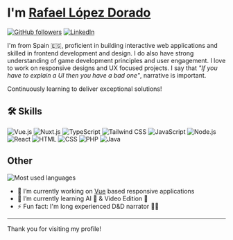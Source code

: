 <!-- **rldorado/rldorado** is a ✨ _special_ ✨ repository because its `README.md` (this file) appears on your GitHub profile. -->

# I'm [Rafael López Dorado](https://rldorado.github.io)

[![GitHub followers](https://img.shields.io/github/followers/rldorado?style=social)](https://github.com/rldorado)
[![LinkedIn](https://img.shields.io/badge/LinkedIn-Profile-blue)](https://www.linkedin.com/in/rldorado)

I'm from Spain 🇪🇸, proficient in building interactive web applications and skilled in frontend development and design. I do also have strong understanding of game development principles and user engagement. I love to work on responsive designs and UX focused projects. I say that *"If you have to explain a UI then you have a bad one"*, narrative is important.

Continuously learning to deliver exceptional solutions!

## 🛠️ Skills

![Vue.js](https://img.shields.io/badge/-Vue.js-333333?style=flat&logo=vue.js)
![Nuxt.js](https://img.shields.io/badge/-Nuxt.js-333333?style=flat&logo=nuxt.js)
![TypeScript](https://img.shields.io/badge/-TypeScript-333333?style=flat&logo=typescript)
![Tailwind CSS](https://img.shields.io/badge/-Tailwind%20CSS-333333?style=flat&logo=tailwind-css)
![JavaScript](https://img.shields.io/badge/-JavaScript-333333?style=flat&logo=javascript)
![Node.js](https://img.shields.io/badge/-Node.js-333333?style=flat&logo=node.js)
![React](https://img.shields.io/badge/-React-333333?style=flat&logo=react)
![HTML](https://img.shields.io/badge/-HTML-333333?style=flat&logo=html5)
![CSS](https://img.shields.io/badge/-CSS-333333?style=flat&logo=css3)
![PHP](https://img.shields.io/badge/-PHP-333333?style=flat&logo=php)
![Java](https://img.shields.io/badge/-Java-333333?style=flat&logo=java)

## Other

![Most used languages](https://github-readme-stats.vercel.app/api/top-langs/?username=rldorado&layout=compact&theme=radical)

- 🔭 I’m currently working on [Vue](https://vuejs.org/) based responsive applications
- 🌱 I’m currently learning AI 🤖 & Video Edition 🎥
- ⚡ Fun fact: I'm long experienced D&D narrator 🐉🎲

---

Thank you for visiting my profile!
